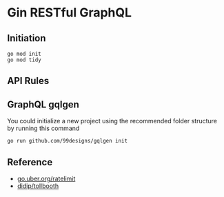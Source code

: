 # Gin RESTful GraphQL


## Initiation
```shell
go mod init  
go mod tidy
```

## API Rules

## GraphQL gqlgen
You could initialize a new project using the recommended folder structure by running this command

```shell
go run github.com/99designs/gqlgen init
```

## Reference
* [go.uber.org/ratelimit](https://pkg.go.dev/go.uber.org/ratelimit)
* [didip/tollbooth](https://github.com/didip/tollbooth)